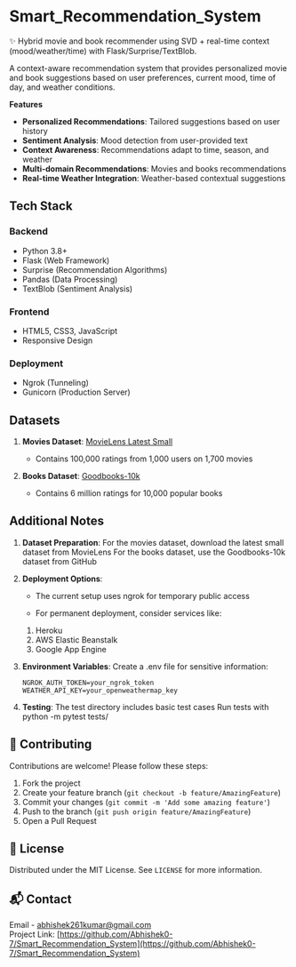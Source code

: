 # Smart_Recommendation_System
✨ Hybrid movie and book recommender using SVD + real-time context (mood/weather/time) with Flask/Surprise/TextBlob.

A context-aware recommendation system that provides personalized movie and book suggestions based on user preferences, current mood, time of day, and weather conditions.

**Features**

- **Personalized Recommendations**: Tailored suggestions based on user history
- **Sentiment Analysis**: Mood detection from user-provided text
- **Context Awareness**: Recommendations adapt to time, season, and weather
- **Multi-domain Recommendations**: Movies and books recommendations
- **Real-time Weather Integration**: Weather-based contextual suggestions

## Tech Stack

### Backend
- Python 3.8+
- Flask (Web Framework)
- Surprise (Recommendation Algorithms)
- Pandas (Data Processing)
- TextBlob (Sentiment Analysis)

### Frontend
- HTML5, CSS3, JavaScript
- Responsive Design

### Deployment
- Ngrok (Tunneling)
- Gunicorn (Production Server)

## Datasets

1. **Movies Dataset**: [MovieLens Latest Small](https://grouplens.org/datasets/movielens/latest/)
   - Contains 100,000 ratings from 1,000 users on 1,700 movies

2. **Books Dataset**: [Goodbooks-10k](https://github.com/zygmuntz/goodbooks-10k)
   - Contains 6 million ratings for 10,000 popular books
  
## Additional Notes

1. **Dataset Preparation**: For the movies dataset, download the latest small dataset from MovieLens
                            For the books dataset, use the Goodbooks-10k dataset from GitHub

2. **Deployment Options**:

   - The current setup uses ngrok for temporary public access

   - For permanent deployment, consider services like:

    1. Heroku
    2. AWS Elastic Beanstalk
    3. Google App Engine

3. **Environment Variables**: Create a .env file for sensitive information:

       NGROK_AUTH_TOKEN=your_ngrok_token
       WEATHER_API_KEY=your_openweathermap_key
   
4. **Testing**: The test directory includes basic test cases
                Run tests with python -m pytest tests/

## 🤝 Contributing
Contributions are welcome! Please follow these steps:
1. Fork the project
2. Create your feature branch (`git checkout -b feature/AmazingFeature`)
3. Commit your changes (`git commit -m 'Add some amazing feature'`)
4. Push to the branch (`git push origin feature/AmazingFeature`)
5. Open a Pull Request

## 📜 License
Distributed under the MIT License. See `LICENSE` for more information.

## 📬 Contact
Email - abhishek261kumar@gmail.com  
Project Link: [https://github.com/Abhishek0-7/Smart_Recommendation_System](https://github.com/Abhishek0-7/Smart_Recommendation_System)
